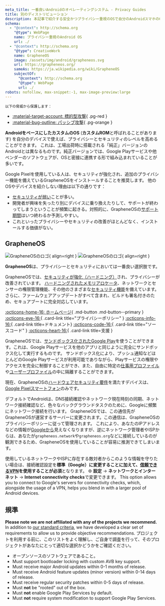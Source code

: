 ```yaml
---
meta_title: 一番良いAndroidのオペレーティングシステム - Privacy Guides
title: 別のディストリビューション
description: 本記事で紹介する安全かつプライバシー重視のOSで自分のAndroidスマホのOSを置き換えることができます。
schema:
  - "@context": http://schema.org
    "@type": WebPage
    name: プライバシー重視のAndroid OS
    url: ./
  - "@context": http://schema.org
    "@type": CreativeWork
    name: GrapheneOS
    image: /assets/img/android/grapheneos.svg
    url: https://grapheneos.org/
    sameAs: https://ja.wikipedia.org/wiki/GrapheneOS
    subjectOf:
      "@context": http://schema.org
      "@type": WebPage
      url: ./
robots: nofollow, max-snippet:-1, max-image-preview:large
---
```


<small>以下の脅威から保護します：</small>

- [:material-target-account: 標的型攻撃](../basics/common-threats.md#attacks-against-specific-individuals){ .pg-red }
- [:material-bug-outline: パッシブ攻撃](../basics/common-threats.md#security-and-privacy){ .pg-orange }

**AndroidをベースにしたカスタムのOS** (**カスタムROM**と呼ばれることがあります) を自分のデバイスで使えば、プライバシーとセキュリティのレベルを高めることができます。 これは、工場出荷時に搭載される「純正」バージョンのAndroidとは異なるものです。純正バージョンでは、Google Playサービスや他ベンダーのソフトウェアが、OSと密接に連携する形で組み込まれていることが多いです。

Google Pixelを使用している人は、セキュリティが強化され、追加のプライバシー機能を備えているGrapheneOSをインストールすることを推奨します。 他のOSやデバイスを紹介しない理由は以下の通りです：

- [セキュリティが弱い](index.md#install-a-custom-distribution)ことが多い。
- 開発者が興味を失ったり別にデバイスに乗り換えたりして、サポートが終わってしまうということが頻繁に起きる。対照的に、GrapheneOSの[サポート期間](https://grapheneos.org/faq#device-lifetime)はいつ終わるか予測しやすい。
- これといったプライバシーやセキュリティの改善がほとんどなく、インストールする価値がない。

## GrapheneOS

<div class="admonition recommendation" markdown>

![GrapheneOSのロゴ](../assets/img/android/grapheneos.svg#only-light){ align=right }
![GrapheneOSのロゴ](../assets/img/android/grapheneos-dark.svg#only-dark){ align=right }

**GrapheneOS**は、プライバシーとセキュリティにおいては一番良い選択肢です。

GrapheneOSでは、[セキュリティが強化（ハードニング）](https://ja.wikipedia.org/wiki/%E3%83%8F%E3%83%BC%E3%83%89%E3%83%8B%E3%83%B3%E3%82%B0)され、プライバシーが改善されています。 [ハードニングされたメモリアロケータ](https://github.com/GrapheneOS/hardened_malloc)、ネットワークとセンサーの権限管理機能、その他のさまざまな[セキュリティ機能](https://grapheneos.org/features)を備えています。 さらに、ファームウェアアップデートがすべて含まれ、ビルドも署名付きのため、セキュアブートに完全対応しています。

[:octicons-home-16: ホームページ](https://grapheneos.org){ .md-button .md-button--primary }
[:octicons-eye-16:](https://grapheneos.org/faq#privacy-policy){ .card-link title="プライバシーポリシー" }
[:octicons-info-16:](https://grapheneos.org/faq){ .card-link title=ドキュメント}
[:octicons-code-16:](https://grapheneos.org/source){ .card-link title="ソースコード" }
[:octicons-heart-16:](https://grapheneos.org/donate){ .card-link title=支援 }

</div>

GrapheneOSでは、[サンドボックス化されたGoogle Play](https://grapheneos.org/usage#sandboxed-google-play)を使うことができます。これは、Google Playサービスを他のアプリと同じように完全にサンドボックス化して実行するものです。 サンドボックス化により、プッシュ通知などほとんどのGoogle Playサービスが利用可能でありながら、Playサービスの権限やアクセスを完全に制御することができ、また、自由に特定の[仕事用プロファイル](../os/android-overview.md#work-profile)や[ユーザープロファイル](../os/android-overview.md#user-profiles)の中に隔離することができます。

現在、GrapheneOSの[ハードウェアセキュリティ要件](https://grapheneos.org/faq#future-devices)を満たすデバイスは、[Google Pixelスマートフォン](../mobile-phones.md#google-pixel)のみです。

デフォルトでAndroidは、DNS接続確認やネットワーク現在時刻の同期、ネットワーク接続確認など、色々なバックグラウンドタスクのために、Googleに頻繁にネットワーク接続を行います。 GrapheneOSでは、この通信先がGrapheneOSが運営するサーバーに変更されます。この通信は、GrapheneOSのプライバシーポリシーに従って管理されます。 これにより、あなたのIPアドレスなどの情報が[Googleから](../basics/common-threats.md#privacy-from-service-providers)見えなくなりますが、逆にネットワーク管理者やISPからは、あなたが`grapheneos.network`や`grapheneos.org`などに接続しているのが観測できるため、GrapheneOSを使用していることが容易に推測できてしまいます。

使用しているネットワークやISPに存在する敵対者からこのような情報を守りたい場合は、接続確認設定を**標準（Google）**に変更することに加えて、[信頼できるVPN](../vpn.md)を使用することが**必須**となります。 :gear: **設定** → **ネットワークとインターネット** → **Internet connectivity checks**で変更できます。 This option allows you to connect to Google's servers for connectivity checks, which, alongside the usage of a VPN, helps you blend in with a larger pool of Android devices.

## 規準

**Please note we are not affiliated with any of the projects we recommend.** In addition to [our standard criteria](../about/criteria.md), we have developed a clear set of requirements to allow us to provide objective recommendations. プロジェクトを利用する前に、このリストをよく理解し、ご自身で調査を行って、そのプロジェクトがあなたにとって適切な選択かどうかをご確認ください。

- オープンソースのソフトウェアであること。
- Must support bootloader locking with custom AVB key support.
- Must receive major Android updates within 0-1 months of release.
- Must receive Android feature updates (minor version) within 0-14 days of release.
- Must receive regular security patches within 0-5 days of release.
- Must **not** be "rooted" out of the box.
- Must **not** enable Google Play Services by default.
- Must **not** require system modification to support Google Play Services.
